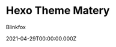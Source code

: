 ---
title: Hexo Theme Matery
github: https://github.com/blinkfox/hexo-theme-matery
demo: http://blinkfox.com/
license: Apache-2.0
author: Blinkfox
author_link: ''
author_twitter: ''
date: 2021-04-29T00:00:00.000Z
ssg:
  - Hexo
cms: null
css: null
category: null
description: A beautiful hexo blog theme with material design and responsive design.
draft: true
publish_date: '2018-08-27T16:38:12Z'
update_date: '2022-08-25T08:59:06Z'
github_star: 4591
github_fork: 1175
---